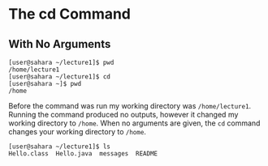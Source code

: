 # The cd Command
## With No Arguments
```
[user@sahara ~/lecture1]$ pwd
/home/lecture1
[user@sahara ~/lecture1]$ cd
[user@sahara ~]$ pwd
/home
```
Before the command was run my working directory was `/home/lecture1`. 
Running the command produced no outputs, however it changed my working directory to `/home`.
When no arguments are given, the `cd` command changes your working directory to `/home`.




```
[user@sahara ~/lecture1]$ ls
Hello.class  Hello.java  messages  README
```
